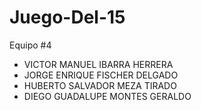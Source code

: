 # Juego-Del-15

 Equipo #4
 * VICTOR MANUEL IBARRA HERRERA
 * JORGE ENRIQUE FISCHER DELGADO
 * HUBERTO SALVADOR MEZA TIRADO
 * DIEGO GUADALUPE MONTES GERALDO
 
